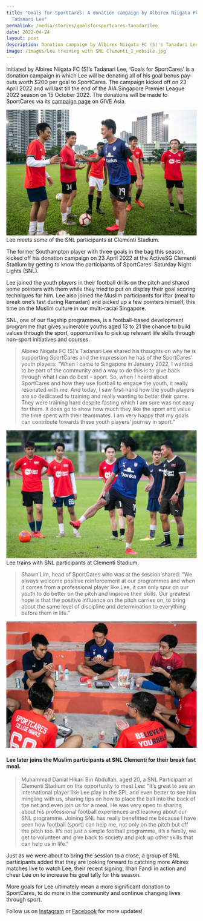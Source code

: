 ```yaml
---
title: "Goals for SportCares: A donation campaign by Albirex Niigata FC (S)'s
  Tadanari Lee"
permalink: /media/stories/goalsforsportcares-tanadarilee
date: 2022-04-24
layout: post
description: Donation campaign by Albirex Niigata FC (S)'s Tanadari Lee for SportCares
image: /images/Lee training with SNL Clementi_1_website.jpg
---
```


Initiated by Albirex Niigata FC (S)’s Tadanari Lee, ‘Goals for SportCares’ is a donation campaign in which Lee will be donating all of his goal bonus pay-outs worth $200 per goal to SportCares. The campaign kicked off on 23 April 2022 and will last till the end of the AIA Singapore Premier League 2022 season on 15 October 2022. The donations will be made to SportCares via its [campaign page](https://go.gov.sg/goalsforsportcares-campaignpage2022) on GIVE Asia.

![](/images/Lee%20training%20with%20SNL%20Clementi_1_website.jpg)
Lee meets some of the SNL participants at Clementi Stadium. 

The former Southampton player with three goals in the bag this season, kicked off his donation campaign on 23 April 2022 at the ActiveSG Clementi Stadium by getting to know the participants of SportCares’ Saturday Night Lights (SNL). 

Lee joined the youth players in their football drills on the pitch and shared some pointers with them while they tried to put on display their goal scoring techniques for him. Lee also joined the Muslim participants for iftar (meal to break one’s fast during Ramadan) and picked up a few pointers himself, this time on the Muslim culture in our multi-racial Singapore.

SNL, one of our flagship programmes, is a football-based development programme that gives vulnerable youths aged 13 to 21 the chance to build values through the sport, opportunities to pick up relevant life skills through non-sport initiatives and courses.

> Albirex Niigata FC (S)’s Tadanari Lee shared his thoughts on why he is supporting SportCares and the impression he has of the SportCares’ youth players: “When I came to Singapore in January 2022, I wanted to be part of the community and a way to do this is to give back through what I can do best – sport. So, when I heard about SportCares and how they use football to engage the youth, it really resonated with me. And today, I saw first-hand how the youth players are so dedicated to training and really wanting to better their game. They were training hard despite fasting which I am sure was not easy for them. It does go to show how much they like the sport and value the time spent with their teammates. I am very happy that my goals can contribute towards these youth players’ journey in sport.”

![](/images/Lee%20training%20with%20SNL%20Clementi_2_website.jpg)
Lee trains with SNL participants at Clementi Stadium. 

> Shawn Lim, head of SportCares who was at the session shared: “We always welcome positive reinforcement at our programmes and when it comes from a professional player like Lee, it can only spur on our youth to do better on the pitch and improve their skills. Our greatest hope is that the positive influence on the pitch carries on, to bring about the same level of discipline and determination to everything before them in life.”

![](/images/Itfar%20(break%20fast%20meal)%20with%20participants%20of%20SNL%20Clementi_website.jpg)
#### Lee later joins the Muslim participants at SNL Clementi for their break fast meal.

> Muhammad Danial Hikari Bin Abdullah, aged 20, a SNL Participant at Clementi Stadium on the opportunity to meet Lee: “It’s great to see an international player like Lee play in the SPL and even better to see him mingling with us, sharing tips on how to place the ball into the back of the net and even join us for a meal. He was very open to sharing about his professional football experiences and learning about our SNL programme. Joining SNL has really benefitted me because I have seen how football (sport) can help me, not only on the pitch but off the pitch too. It’s not just a simple football programme, it’s a family, we get to volunteer and give back to society and pick up other skills that can help us in life.”  

Just as we were about to bring the session to a close, a group of SNL participants added that they are looking forward to catching more Albirex matches live to watch Lee, their recent signing, Ilhan Fandi in action and cheer Lee on to increase his goal tally for this season. 

More goals for Lee ultimately mean a more significant donation to SportCares, to do more in the community and continue changing lives through sport.

Follow us on [Instagram](https://www.instagram.com/sportcares/) or [Facebook](https://www.facebook.com/SportCaresSG) for more updates! 
